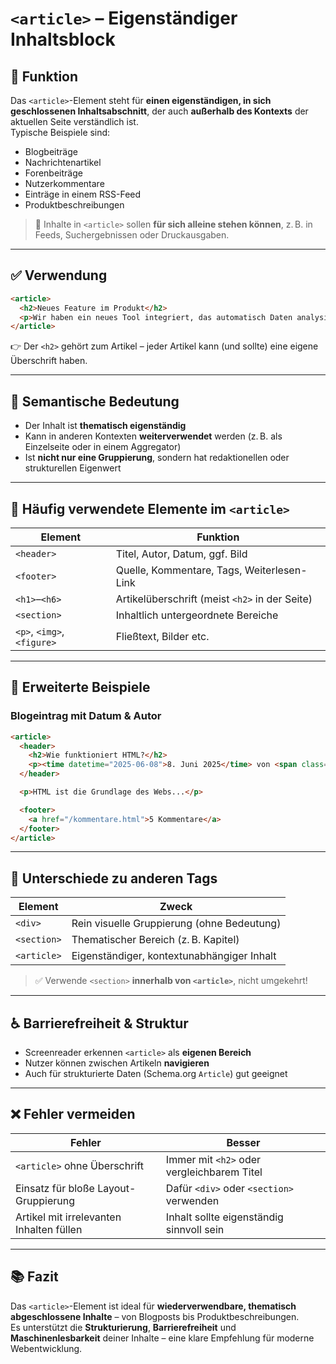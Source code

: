 # `<article>` – Eigenständiger Inhaltsblock

## 🧩 Funktion

Das `<article>`-Element steht für **einen eigenständigen, in sich geschlossenen Inhaltsabschnitt**, der auch **außerhalb des Kontexts** der aktuellen Seite verständlich ist.  
Typische Beispiele sind:

- Blogbeiträge
- Nachrichtenartikel
- Forenbeiträge
- Nutzerkommentare
- Einträge in einem RSS-Feed
- Produktbeschreibungen

> 📌 Inhalte in `<article>` sollen **für sich alleine stehen können**, z. B. in Feeds, Suchergebnissen oder Druckausgaben.

---

## ✅ Verwendung

```html
<article>
  <h2>Neues Feature im Produkt</h2>
  <p>Wir haben ein neues Tool integriert, das automatisch Daten analysiert.</p>
</article>
```

👉 Der `<h2>` gehört zum Artikel – jeder Artikel kann (und sollte) eine eigene Überschrift haben.

---

## 🧠 Semantische Bedeutung

- Der Inhalt ist **thematisch eigenständig**
- Kann in anderen Kontexten **weiterverwendet** werden (z. B. als Einzelseite oder in einem Aggregator)
- Ist **nicht nur eine Gruppierung**, sondern hat redaktionellen oder strukturellen Eigenwert

---

## 🔧 Häufig verwendete Elemente im `<article>`

| Element         | Funktion                                        |
|------------------|-------------------------------------------------|
| `<header>`       | Titel, Autor, Datum, ggf. Bild                  |
| `<footer>`       | Quelle, Kommentare, Tags, Weiterlesen-Link      |
| `<h1>`–`<h6>`     | Artikelüberschrift (meist `<h2>` in der Seite) |
| `<section>`      | Inhaltlich untergeordnete Bereiche              |
| `<p>`, `<img>`, `<figure>` | Fließtext, Bilder etc.             |

---

## 🧪 Erweiterte Beispiele

### Blogeintrag mit Datum & Autor

```html
<article>
  <header>
    <h2>Wie funktioniert HTML?</h2>
    <p><time datetime="2025-06-08">8. Juni 2025</time> von <span class="author">Florian Fenzl</span></p>
  </header>

  <p>HTML ist die Grundlage des Webs...</p>

  <footer>
    <a href="/kommentare.html">5 Kommentare</a>
  </footer>
</article>
```

---

## 🎯 Unterschiede zu anderen Tags

| Element      | Zweck                                  |
|--------------|-----------------------------------------|
| `<div>`      | Rein visuelle Gruppierung (ohne Bedeutung) |
| `<section>`  | Thematischer Bereich (z. B. Kapitel)       |
| `<article>`  | Eigenständiger, kontextunabhängiger Inhalt |

> ✅ Verwende `<section>` **innerhalb von `<article>`**, nicht umgekehrt!

---

## ♿ Barrierefreiheit & Struktur

- Screenreader erkennen `<article>` als **eigenen Bereich**
- Nutzer können zwischen Artikeln **navigieren**
- Auch für strukturierte Daten (Schema.org `Article`) gut geeignet

---

## ❌ Fehler vermeiden

| Fehler                                    | Besser                                     |
|-------------------------------------------|---------------------------------------------|
| `<article>` ohne Überschrift              | Immer mit `<h2>` oder vergleichbarem Titel |
| Einsatz für bloße Layout-Gruppierung      | Dafür `<div>` oder `<section>` verwenden  |
| Artikel mit irrelevanten Inhalten füllen  | Inhalt sollte eigenständig sinnvoll sein   |

---

## 📚 Fazit

Das `<article>`-Element ist ideal für **wiederverwendbare, thematisch abgeschlossene Inhalte** – von Blogposts bis Produktbeschreibungen.  
Es unterstützt die **Strukturierung**, **Barrierefreiheit** und **Maschinenlesbarkeit** deiner Inhalte – eine klare Empfehlung für moderne Webentwicklung.

